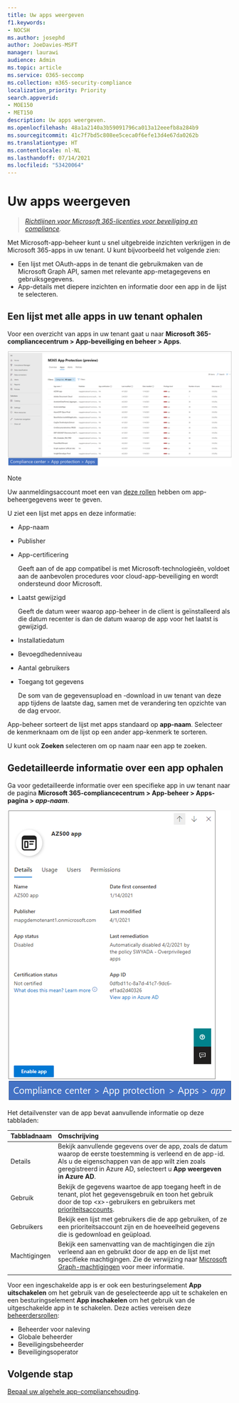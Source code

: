 ```yaml
---
title: Uw apps weergeven
f1.keywords:
- NOCSH
ms.author: josephd
author: JoeDavies-MSFT
manager: laurawi
audience: Admin
ms.topic: article
ms.service: O365-seccomp
ms.collection: m365-security-compliance
localization_priority: Priority
search.appverid:
- MOE150
- MET150
description: Uw apps weergeven.
ms.openlocfilehash: 48a1a2140a3b59091796ca013a12eeefb8a284b9
ms.sourcegitcommit: 41c7f7bd5c808ee5ceca0f6efe13d4e67da0262b
ms.translationtype: HT
ms.contentlocale: nl-NL
ms.lasthandoff: 07/14/2021
ms.locfileid: "53420064"
---
```

# <a name="view-your-apps"></a>Uw apps weergeven

>*[Richtlijnen voor Microsoft 365-licenties voor beveiliging en compliance](https://aka.ms/ComplianceSD).*

Met Microsoft-app-beheer kunt u snel uitgebreide inzichten verkrijgen in de Microsoft 365-apps in uw tenant. U kunt bijvoorbeeld het volgende zien:

- Een lijst met OAuth-apps in de tenant die gebruikmaken van de Microsoft Graph API, samen met relevante app-metagegevens en gebruiksgegevens.
- App-details met diepere inzichten en informatie door een app in de lijst te selecteren.

## <a name="getting-a-list-of-all-the-apps-in-your-tenant"></a>Een lijst met alle apps in uw tenant ophalen

Voor een overzicht van apps in uw tenant gaat u naar **Microsoft 365-compliancecentrum > App-beveiliging en beheer > Apps**.

![De samenvattingspagina van de MAPG-app in het Microsoft 365-compliancecentrum](..\media\manage-app-protection-governance\mapg-cc-apps.png)

>[!Note]
> Uw aanmeldingsaccount moet een van [deze rollen](app-governance-get-started.md#administrator-roles) hebben om app-beheergegevens weer te geven.
>

U ziet een lijst met apps en deze informatie:

- App-naam
- Publisher
- App-certificering

  Geeft aan of de app compatibel is met Microsoft-technologieën, voldoet aan de aanbevolen procedures voor cloud-app-beveiliging en wordt ondersteund door Microsoft.

- Laatst gewijzigd

  Geeft de datum weer waarop app-beheer in de client is geïnstalleerd als die datum recenter is dan de datum waarop de app voor het laatst is gewijzigd.

- Installatiedatum
- Bevoegdhedenniveau
- Aantal gebruikers
- Toegang tot gegevens

  De som van de gegevensupload en -download in uw tenant van deze app tijdens de laatste dag, samen met de verandering ten opzichte van de dag ervoor.

App-beheer sorteert de lijst met apps standaard op **app-naam**. Selecteer de kenmerknaam om de lijst op een ander app-kenmerk te sorteren.

U kunt ook **Zoeken** selecteren om op naam naar een app te zoeken.

## <a name="getting-detailed-information-on-an-app"></a>Gedetailleerde informatie over een app ophalen

Ga voor gedetailleerde informatie over een specifieke app in uw tenant naar de pagina **Microsoft 365-compliancecentrum > App-beheer > Apps-pagina > *app-naam***.

![Het detailvenster voor app-beheer in het Microsoft 365-compliancecentrum](..\media\manage-app-protection-governance\mapg-cc-apps-app.png)

Het detailvenster van de app bevat aanvullende informatie op deze tabbladen:

| Tabbladnaam | Omschrijving |
|:-------|:-----|
| Details | Bekijk aanvullende gegevens over de app, zoals de datum waarop de eerste toestemming is verleend en de app-id. Als u de eigenschappen van de app wilt zien zoals geregistreerd in Azure AD, selecteert u **App weergeven in Azure AD**. |
| Gebruik | Bekijk de gegevens waartoe de app toegang heeft in de tenant, plot het gegevensgebruik en toon het gebruik door de top \<x>-gebruikers en gebruikers met [prioriteitsaccounts](/microsoft-365/admin/setup/priority-accounts). |
| Gebruikers | Bekijk een lijst met gebruikers die de app gebruiken, of ze een prioriteitsaccount zijn en de hoeveelheid gegevens die is gedownload en geüpload. |
| Machtigingen | Bekijk een samenvatting van de machtigingen die zijn verleend aan en gebruikt door de app en de lijst met specifieke machtigingen. Zie de verwijzing naar [Microsoft Graph-machtigingen](/graph/permissions-reference) voor meer informatie. |
|||

Voor een ingeschakelde app is er ook een besturingselement **App uitschakelen** om het gebruik van de geselecteerde app uit te schakelen en een besturingselement **App inschakelen** om het gebruik van de uitgeschakelde app in te schakelen. Deze acties vereisen deze [beheerdersrollen](app-governance-get-started.md#administrator-roles):

- Beheerder voor naleving
- Globale beheerder
- Beveiligingsbeheerder
- Beveiligingsoperator

## <a name="next-step"></a>Volgende stap

[Bepaal uw algehele app-compliancehouding](app-governance-visibility-insights-compliance-posture.md).
